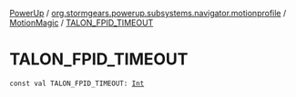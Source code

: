 [PowerUp](../../index.md) / [org.stormgears.powerup.subsystems.navigator.motionprofile](../index.md) / [MotionMagic](index.md) / [TALON_FPID_TIMEOUT](./-t-a-l-o-n_-f-p-i-d_-t-i-m-e-o-u-t.md)

# TALON_FPID_TIMEOUT

`const val TALON_FPID_TIMEOUT: `[`Int`](https://kotlinlang.org/api/latest/jvm/stdlib/kotlin/-int/index.html)